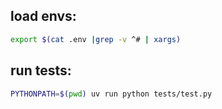 
## load envs:
```bash	
export $(cat .env |grep -v ^# | xargs)
```

## run tests:
```bash
PYTHONPATH=$(pwd) uv run python tests/test.py
```
